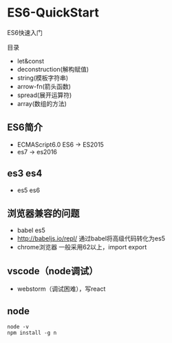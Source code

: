 ﻿# ES6-QuickStart
ES6快速入门

目录
- let&const
- deconstruction(解构赋值)
- string(模板字符串)
- arrow-fn(箭头函数)
- spread(展开运算符)
- array(数组的方法)

## ES6简介
- ECMAScript6.0 ES6 -> ES2015
- es7 -> es2016

## es3 es4
- es5 es6

## 浏览器兼容的问题
- babel es5
- http://babeljs.io/repl/ 通过babel将高级代码转化为es5
- chrome浏览器 一般采用62以上，import export

## vscode（node调试）
- webstorm（调试困难），写react

## node
```
node -v
npm install -g n
```
